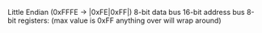 Little Endian (0xFFFE -> |0xFE|0xFF|)
8-bit data bus
16-bit address bus
8-bit registers: (max value is 0xFF anything over will wrap around)